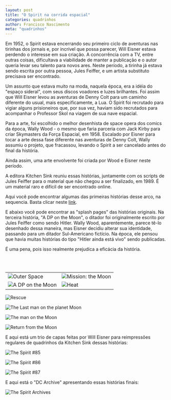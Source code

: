```yaml
---
layout: post
title: "O Spirit na corrida espacial"
categories: quadrinhos
author: Francisco Nascimento
meta: "quadrinhos"
---
```

Em 1952, o Spirit estava encerrando seu primeiro ciclo de aventuras nas tirinhas dos jornais e, por incrível que possa parecer, Will Eisner estava perdendo o interesse em sua criação. A concorrência com a TV, entre outras coisas, dificultava a viabilidade de manter a publicação e o autor queria levar seu talento para novos ares. Neste período, a tirinha já estava sendo escrita por outra pessoa, Jules Feiffer, e um artista substituto precisava ser encontrado.

Um assunto que estava muito na moda, naquela época, era a idéia do "espaço sideral", com seus discos voadores e luzes brilhantes. Foi assim que Will Eisner levou as aventuras de Denny Colt para um caminho  diferente do usual, mais especificamente, a Lua. O Spirit foi recrutado para vigiar alguns prisioneiros que, por sua vez, haviam sido recrutados  para acompanhar o Professor Skol na viagem de sua nave espacial.

Para a arte, foi escolhido o melhor desenhista de space opera dos comics da época, Wally Wood - o mesmo que faria parceria com Jack Kirby para criar Skymasters da Força Espacial, em 1958. Escalado por Eisner para tocar a arte dessa fase diferente nas aventuras de Denny Colt, Wally assumiu o projeto, que fracassou, levando o Spirit a ser cancelado antes do final da história.

Ainda assim,  uma arte envolvente foi criada por Wood e Eisner neste período.

A editora Kitchen Sink reuniu essas histórias, juntamente com os scripts de Jules Feiffer para o material que não chegou a ser finalizado, em 1989. É um material raro e difícil de ser encontrado online.

Aqui você pode encontrar algumas das primeiras histórias desse arco, na sequencia. Basta clicar neste [link](http://ethunter1.blogspot.com/2010/11/sunday-funnies-spirit-moon.html).

E abaixo você pode encontrar  as "splash pages" das histórias originais. Na terceira história, "A DP on the Moon", o ditador  foi originalmente escrito por Jules Feiffer como sendo Hitler. Wally Wood, aparentemente, parece tê-lo desenhado dessa maneira, mas Eisner decidiu alterar sua identidade, passando para um ditador Sul-Americano fictício. Na época, ele pensou que havia muitas histórias do tipo "Hitler ainda está vivo" sendo publicadas.

É uma pena, pois isso realmente prejudica a eficácia da história.


<table class="wide">
<tr>
  <td class="left">
        <img src="https://drcareca.github.io/_posts/_files/intro.jpg"  title="Outer Space"/>
    </a>
  </td>
  <td class="right">
        <img src="_files/2.jpg"  title="Mission: the Moon"/>
    </a>
  </td>
</tr>
</br>
<tr>
  <td class="left">
  <img src="_files/3.jpg"  title="A DP on the Moon"/>
    </a>
  </td>
  <td class="right">
  <img src="_files/4.jpg"  title="Heat"/>
    </a>
  </td>
</tr>
</br>
</table>


![Rescue](../_posts/_files/5.jpg?raw=true)

![The Last man on the planet Moon](../_posts/_files/6.jpg?raw=true)

![The  man on the  Moon](../_posts/_files/7.jpg?raw=true)

![Return from the  Moon](../_posts/_files/8.jpg?raw=true)


E aqui está um trio de capas feitas por Will Eisner para reimpressões regulares de quadrinhos da Kitchen Sink dessas histórias:

![The Spirit #85](../_posts/_files/capa1.jpg?raw=true)

![The Spirit #86](../_posts/_files/capa2.jpg?raw=true)

![The Spirit #87](../_posts/_files/capa3.jpg?raw=true)

E aqui está o  "DC Archive" apresentando essas histórias finais:

![The Spirit Archives](../_posts/_files/encadernado.jpg?raw=true)
